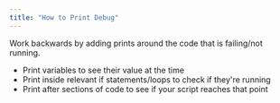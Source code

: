 ```yaml
---
title: "How to Print Debug"
---
```


 
Work backwards by adding prints around the code that is failing/not running.
- Print variables to see their value at the time
- Print inside relevant if statements/loops to check if they're running
- Print after sections of code to see if your script reaches that point